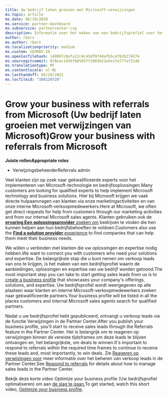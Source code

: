 ```yaml
---
title: Uw bedrijf laten groeien met Microsoft-verwijzingen
ms.topic: article
ms.date: 06/19/2020
ms.service: partner-dashboard
ms.subservice: partnercenter-csp
description: Informatie over het maken van een bedrijfsprofiel voor het genereren van verkoop leads via de Partner Center functie Verwijzingen en vervolgens om te reageren op deze verwijzingen.
author: rbars
ms.author: rbars
ms.localizationpriority: medium
ms.custom: SEOMAY.20
ms.openlocfilehash: 149897c0afa12c4c45df974dafb5c47826274174
ms.sourcegitcommit: 078eac1456f68585ff1003b21e5e1fe777af314b
ms.translationtype: MT
ms.contentlocale: nl-NL
ms.lasthandoff: 04/28/2021
ms.locfileid: "108120728"
---
```

# <a name="grow-your-business-with-referrals-from-microsoft"></a><span data-ttu-id="02204-103">Grow your business with referrals from Microsoft (Uw bedrijf laten groeien met verwijzingen van Microsoft)</span><span class="sxs-lookup"><span data-stu-id="02204-103">Grow your business with referrals from Microsoft</span></span>

<span data-ttu-id="02204-104">**Juiste rollen**</span><span class="sxs-lookup"><span data-stu-id="02204-104">**Appropriate roles**</span></span>

- <span data-ttu-id="02204-105">Verwijzingsbeheerder</span><span class="sxs-lookup"><span data-stu-id="02204-105">Referrals admin</span></span>

<span data-ttu-id="02204-106">Veel klanten zijn op zoek naar gekwalificeerde experts voor het implementeren van Microsoft-technologie en bedrijfsoplossingen.</span><span class="sxs-lookup"><span data-stu-id="02204-106">Many customers are looking for qualified experts to help implement Microsoft technology and business solutions.</span></span> <span data-ttu-id="02204-107">Hier bij Microsoft krijgen we vaak directe hulpaanvragen van klanten via onze marketingactiviteiten en van onze interne Microsoft-verkoopmedewerkers.</span><span class="sxs-lookup"><span data-stu-id="02204-107">Here at Microsoft, we often get direct requests for help from customers through our marketing activities and from our internal Microsoft sales agents.</span></span> <span data-ttu-id="02204-108">Klanten gebruiken ook de [ **ervaring Een oplossingsprovider** zoeken om](https://www.microsoft.com/solution-providers/search) bedrijven te vinden die hen kunnen helpen aan hun bedrijfsbehoeften te voldoen.</span><span class="sxs-lookup"><span data-stu-id="02204-108">Customers also use the [**Find a solution provider** experience](https://www.microsoft.com/solution-providers/search) to find companies that can help them meet their business needs.</span></span> 

<span data-ttu-id="02204-109">We willen u verbinden met klanten die uw oplossingen en expertise nodig hebben.</span><span class="sxs-lookup"><span data-stu-id="02204-109">We want to connect you with customers who need your solutions and expertise.</span></span> <span data-ttu-id="02204-110">De belangrijkste stap die u kunt nemen om [](create-a-marketing-profile.md) verkoop leads van ons te krijgen, is het maken van een bedrijfsprofiel waarin de aanbiedingen, oplossingen en expertise van uw bedrijf worden getoond.</span><span class="sxs-lookup"><span data-stu-id="02204-110">The most important step you can take to start getting sales leads from us is to [create a business profile](create-a-marketing-profile.md) that showcases your company's offerings, solutions, and expertise.</span></span> <span data-ttu-id="02204-111">Uw bedrijfsprofiel wordt weergegeven op alle plaatsen waar klanten en interne Microsoft-verkoopmedewerkers zoeken naar gekwalificeerde partners.</span><span class="sxs-lookup"><span data-stu-id="02204-111">Your business profile will be listed in all the places customers and internal Microsoft sales agents search for qualified partners.</span></span> 

 <span data-ttu-id="02204-112">Nadat u uw bedrijfsprofiel hebt gepubliceerd, ontvangt u verkoop leads via de functie Verwijzingen in de Partner Center.</span><span class="sxs-lookup"><span data-stu-id="02204-112">After you publish your business profile, you'll start to receive sales leads through the Referrals feature in the Partner Center.</span></span> <span data-ttu-id="02204-113">Het is belangrijk om te reageren op verwijzingen binnen de vereiste tijdsframes om deze leads te blijven ontvangen en, het belangrijkste, om deals te winnen.</span><span class="sxs-lookup"><span data-stu-id="02204-113">It's important to respond to referrals within the required time frames to continue to receive these leads and, most importantly, to win deals.</span></span> <span data-ttu-id="02204-114">Zie [Reageren op verwijzingen voor](manage-leads.md) meer informatie over het beheren van verkoop leads in de Partner Center.</span><span class="sxs-lookup"><span data-stu-id="02204-114">See [Respond to referrals](manage-leads.md) for details about how to manage sales leads in the Partner Center.</span></span>  


<span data-ttu-id="02204-115">Bekijk deze korte video Optimize your business profile (Uw bedrijfsprofiel optimaliseren) om aan [de slag te gaan.](https://player.vimeo.com/video/252788046)</span><span class="sxs-lookup"><span data-stu-id="02204-115">To get started, watch this short video, [Optimize your business profile](https://player.vimeo.com/video/252788046).</span></span>
